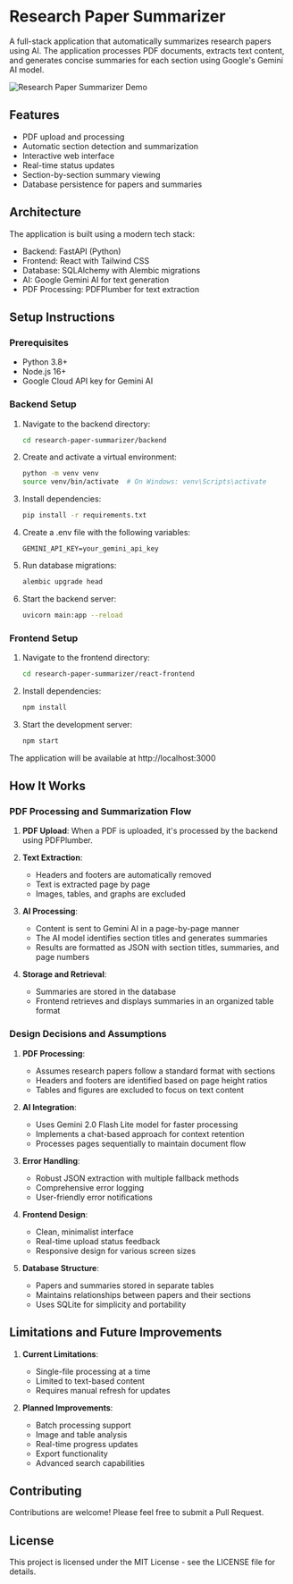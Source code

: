 # Research Paper Summarizer

A full-stack application that automatically summarizes research papers using AI. The application processes PDF documents, extracts text content, and generates concise summaries for each section using Google's Gemini AI model.

![Research Paper Summarizer Demo](research-paper-summarizer/research_paper_summarizer.gif)

## Features

- PDF upload and processing
- Automatic section detection and summarization
- Interactive web interface
- Real-time status updates
- Section-by-section summary viewing
- Database persistence for papers and summaries

## Architecture

The application is built using a modern tech stack:

- Backend: FastAPI (Python)
- Frontend: React with Tailwind CSS
- Database: SQLAlchemy with Alembic migrations
- AI: Google Gemini AI for text generation
- PDF Processing: PDFPlumber for text extraction

## Setup Instructions

### Prerequisites

- Python 3.8+
- Node.js 16+
- Google Cloud API key for Gemini AI

### Backend Setup

1. Navigate to the backend directory:
   ```bash
   cd research-paper-summarizer/backend
   ```

2. Create and activate a virtual environment:
   ```bash
   python -m venv venv
   source venv/bin/activate  # On Windows: venv\Scripts\activate
   ```

3. Install dependencies:
   ```bash
   pip install -r requirements.txt
   ```

4. Create a .env file with the following variables:
   ```
   GEMINI_API_KEY=your_gemini_api_key
   ```

5. Run database migrations:
   ```bash
   alembic upgrade head
   ```

6. Start the backend server:
   ```bash
   uvicorn main:app --reload 
   ```

### Frontend Setup

1. Navigate to the frontend directory:
   ```bash
   cd research-paper-summarizer/react-frontend
   ```

2. Install dependencies:
   ```bash
   npm install
   ```

3. Start the development server:
   ```bash
   npm start
   ```

The application will be available at http://localhost:3000

## How It Works

### PDF Processing and Summarization Flow

1. **PDF Upload**: When a PDF is uploaded, it's processed by the backend using PDFPlumber.

2. **Text Extraction**:
   - Headers and footers are automatically removed
   - Text is extracted page by page
   - Images, tables, and graphs are excluded

3. **AI Processing**:
   - Content is sent to Gemini AI in a page-by-page manner
   - The AI model identifies section titles and generates summaries
   - Results are formatted as JSON with section titles, summaries, and page numbers

4. **Storage and Retrieval**:
   - Summaries are stored in the database
   - Frontend retrieves and displays summaries in an organized table format

### Design Decisions and Assumptions

1. **PDF Processing**:
   - Assumes research papers follow a standard format with sections
   - Headers and footers are identified based on page height ratios
   - Tables and figures are excluded to focus on text content

2. **AI Integration**:
   - Uses Gemini 2.0 Flash Lite model for faster processing
   - Implements a chat-based approach for context retention
   - Processes pages sequentially to maintain document flow

3. **Error Handling**:
   - Robust JSON extraction with multiple fallback methods
   - Comprehensive error logging
   - User-friendly error notifications

4. **Frontend Design**:
   - Clean, minimalist interface
   - Real-time upload status feedback
   - Responsive design for various screen sizes

5. **Database Structure**:
   - Papers and summaries stored in separate tables
   - Maintains relationships between papers and their sections
   - Uses SQLite for simplicity and portability

## Limitations and Future Improvements

1. **Current Limitations**:
   - Single-file processing at a time
   - Limited to text-based content
   - Requires manual refresh for updates

2. **Planned Improvements**:
   - Batch processing support
   - Image and table analysis
   - Real-time progress updates
   - Export functionality
   - Advanced search capabilities

## Contributing

Contributions are welcome! Please feel free to submit a Pull Request.

## License

This project is licensed under the MIT License - see the LICENSE file for details.